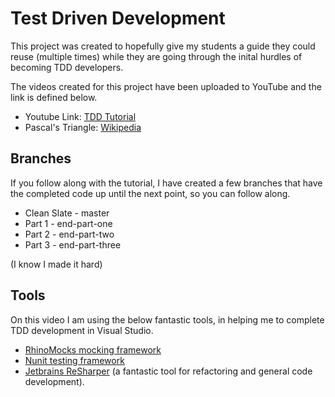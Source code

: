 Test Driven Development 
=======================

This project was created to hopefully give my students a guide they could reuse (multiple times) while they are going through the inital hurdles of becoming TDD developers.   

The videos created for this project have been uploaded to YouTube and the link is defined below.   

* Youtube Link: [TDD Tutorial](http://www.youtube.com/playlist?list=PLCNNz4pUPVYE0s7_TwVpBW44GuD0GZOvO)  
* Pascal's Triangle: [Wikipedia](http://en.wikipedia.org/wiki/Pascal%27s_triangle)  

Branches
------------------------

If you follow along with the tutorial, I have created a few branches that have the completed code up until the next point, so you can follow along.  

* Clean Slate - master  
* Part 1 - end-part-one  
* Part 2 - end-part-two  
* Part 3 - end-part-three  

(I know I made it hard)  

Tools
------------------------

On this video I am using the below fantastic tools, in helping me to complete TDD development in Visual Studio.  

* [RhinoMocks mocking framework](https://github.com/hibernating-rhinos/rhino-mocks)  
* [Nunit testing framework](http://www.nunit.org/)  
* [Jetbrains ReSharper](http://www.jetbrains.com/resharper/) (a fantastic tool for refactoring and general code development). 

